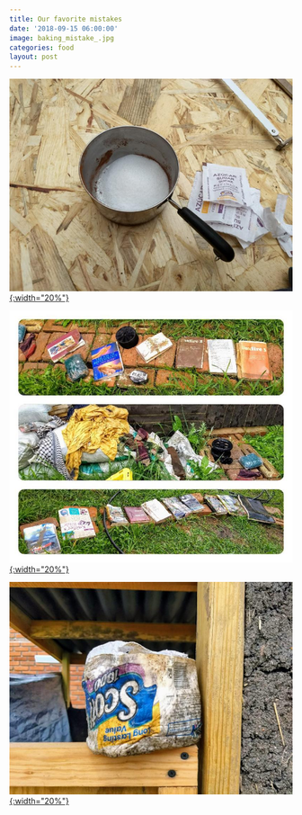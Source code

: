 ```yaml
---
title: Our favorite mistakes
date: '2018-09-15 06:00:00'
image: baking_mistake_.jpg
categories: food
layout: post
---
```


[![](/images/sugar_mistake_.jpg){:width="20%"}](/images/sugar_mistake.jpg)

[![](/images/ruined_.jpg){:width="20%"}](/images/ruined.jpg)


[![](/images/tp_ruin2_.jpg){:width="20%"}](/images/tp_ruin2.jpg)